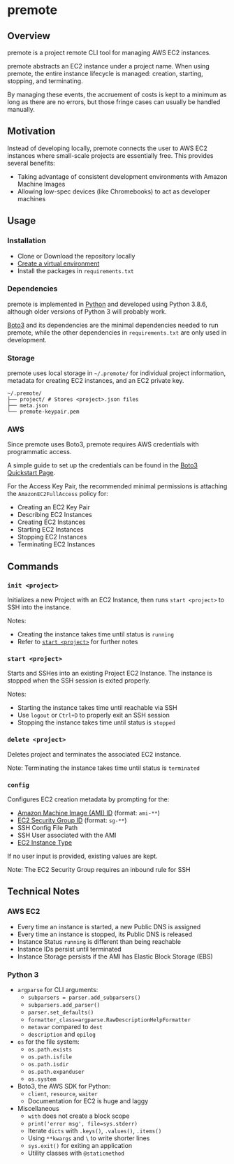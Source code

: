 # premote

## Overview

premote is a project remote CLI tool for managing AWS EC2 instances.

premote abstracts an EC2 instance under a project name. When using premote, the entire instance lifecycle is managed: creation, starting, stopping, and terminating.

By managing these events, the accruement of costs is kept to a minimum as long as there are no errors, but those fringe cases can usually be handled manually.

## Motivation

Instead of developing locally, premote connects the user to AWS EC2 instances where small-scale projects are essentially free. This provides several benefits:

- Taking advantage of consistent development environments with Amazon Machine Images
- Allowing low-spec devices (like Chromebooks) to act as developer machines

## Usage

### Installation

- Clone or Download the repository locally
- [Create a virtual environment](https://packaging.python.org/guides/installing-using-pip-and-virtual-environments/)
- Install the packages in `requirements.txt`

### Dependencies

premote is implemented in [Python](https://www.python.org/) and developed using Python 3.8.6, although older versions of Python 3 will probably work.

[Boto3](https://aws.amazon.com/sdk-for-python/) and its dependencies are the minimal dependencies needed to run premote, while the other dependencies in `requirements.txt` are only used in development.

### Storage

premote uses local storage in `~/.premote/` for individual project information, metadata for creating EC2 instances, and an EC2 private key.

```text
~/.premote/
├── project/ # Stores <project>.json files
├── meta.json
└── premote-keypair.pem
```

### AWS

Since premote uses Boto3, premote requires AWS credentials with programmatic access.

A simple guide to set up the credentials can be found in the [Boto3 Quickstart Page](https://boto3.amazonaws.com/v1/documentation/api/latest/guide/quickstart.html#configuration).

For the Access Key Pair, the recommended minimal permissions is attaching the `AmazonEC2FullAccess` policy for:

- Creating an EC2 Key Pair
- Describing EC2 Instances
- Creating EC2 Instances
- Starting EC2 Instances
- Stopping EC2 Instances
- Terminating EC2 Instances

## Commands

### `init <project>`

Initializes a new Project with an EC2 Instance, then runs `start <project>` to SSH into the instance.

Notes:

- Creating the instance takes time until status is `running`
- Refer to [`start <project>`](#start-project) for further notes

### `start <project>`

Starts and SSHes into an existing Project EC2 Instance. The instance is stopped when the SSH session is exited properly.

Notes:

- Starting the instance takes time until reachable via SSH
- Use `logout` or `Ctrl+D` to properly exit an SSH session
- Stopping the instance takes time until status is `stopped`

### `delete <project>`

Deletes project and terminates the associated EC2 instance.

Note: Terminating the instance takes time until status is `terminated`

### `config`

Configures EC2 creation metadata by prompting for the:

- [Amazon Machine Image (AMI) ID](https://docs.aws.amazon.com/AWSEC2/latest/UserGuide/AMIs.html) (format: `ami-**`)
- [EC2 Security Group ID](https://docs.aws.amazon.com/AWSEC2/latest/UserGuide/ec2-security-groups.html) (format: `sg-**`)
- SSH Config File Path
- SSH User associated with the AMI
- [EC2 Instance Type](https://aws.amazon.com/ec2/instance-types/)

If no user input is provided, existing values are kept.

Note: The EC2 Security Group requires an inbound rule for SSH

## Technical Notes

### AWS EC2

- Every time an instance is started, a new Public DNS is assigned
- Every time an instance is stopped, its Public DNS is released
- Instance Status `running` is different than being reachable
- Instance IDs persist until terminated
- Instance Storage persists if the AMI has Elastic Block Storage (EBS)

### Python 3

- `argparse` for CLI arguments:
  - `subparsers = parser.add_subparsers()`
  - `subparsers.add_parser()`
  - `parser.set_defaults()`
  - `formatter_class=argparse.RawDescriptionHelpFormatter`
  - `metavar` compared to `dest`
  - `description` and `epilog`
- `os` for the file system:
  - `os.path.exists`
  - `os.path.isfile`
  - `os.path.isdir`
  - `os.path.expanduser`
  - `os.system`
- Boto3, the AWS SDK for Python:
  - `client`, `resource`, `waiter`
  - Documentation for EC2 is huge and laggy
- Miscellaneous
  - `with` does not create a block scope
  - `print('error msg', file=sys.stderr)`
  - Iterate `dicts` with `.keys()`, `.values()`, `.items()`
  - Using `**kwargs` and `\` to write shorter lines
  - `sys.exit()` for exiting an application
  - Utility classes with `@staticmethod`
